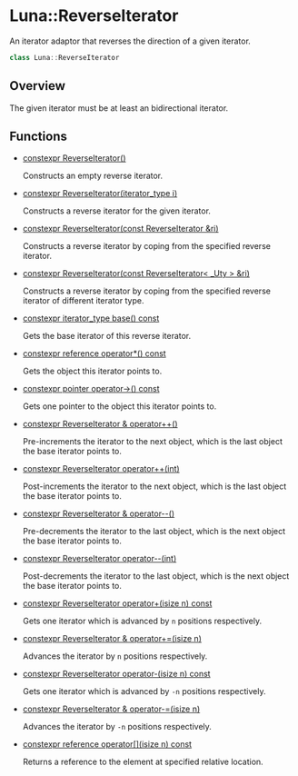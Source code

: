 # Luna::ReverseIterator
An iterator adaptor that reverses the direction of a given iterator. 

```c++
class Luna::ReverseIterator
```

## Overview
The given iterator must be at least an bidirectional iterator. 

## Functions
* [constexpr ReverseIterator()](class_luna_1_1_reverse_iterator_1a7a27a93824c22c3d1062eda8f36bf9b0.md)

    Constructs an empty reverse iterator. 

* [constexpr ReverseIterator(iterator_type i)](class_luna_1_1_reverse_iterator_1a262df38391f7cebfd071a522a744ba4a.md)

    Constructs a reverse iterator for the given iterator. 

* [constexpr ReverseIterator(const ReverseIterator &ri)](class_luna_1_1_reverse_iterator_1a07f9fc974b732184a91f03d404cf38e5.md)

    Constructs a reverse iterator by coping from the specified reverse iterator. 

* [constexpr ReverseIterator(const ReverseIterator< _Uty > &ri)](class_luna_1_1_reverse_iterator_1a880cf7ee1debad9672e00064d6bb5228.md)

    Constructs a reverse iterator by coping from the specified reverse iterator of different iterator type. 

* [constexpr iterator_type base() const](class_luna_1_1_reverse_iterator_1a400de181c195ee419fecece2689d44cc.md)

    Gets the base iterator of this reverse iterator. 

* [constexpr reference operator*() const](class_luna_1_1_reverse_iterator_1abae71b38b2deccb8c7b6956db40cf670.md)

    Gets the object this iterator points to. 

* [constexpr pointer operator->() const](class_luna_1_1_reverse_iterator_1adce875cdb45f3fb34643b8a8bfe9e258.md)

    Gets one pointer to the object this iterator points to. 

* [constexpr ReverseIterator & operator++()](class_luna_1_1_reverse_iterator_1a04c10267229369040999255d87aa3a7e.md)

    Pre-increments the iterator to the next object, which is the last object the base iterator points to. 

* [constexpr ReverseIterator operator++(int)](class_luna_1_1_reverse_iterator_1a05aba67cbe324325ac708d6694b1baa0.md)

    Post-increments the iterator to the next object, which is the last object the base iterator points to. 

* [constexpr ReverseIterator & operator--()](class_luna_1_1_reverse_iterator_1a462221ea988ebbbf625cdfd6defaa348.md)

    Pre-decrements the iterator to the last object, which is the next object the base iterator points to. 

* [constexpr ReverseIterator operator--(int)](class_luna_1_1_reverse_iterator_1acec6c1dc8f0d6f87c794808f19f87396.md)

    Post-decrements the iterator to the last object, which is the next object the base iterator points to. 

* [constexpr ReverseIterator operator+(isize n) const](class_luna_1_1_reverse_iterator_1ad383851db942340c7eada562c5977bbb.md)

    Gets one iterator which is advanced by `n` positions respectively. 

* [constexpr ReverseIterator & operator+=(isize n)](class_luna_1_1_reverse_iterator_1a2898cb2d3fc27522131b180bb878dd28.md)

    Advances the iterator by `n` positions respectively. 

* [constexpr ReverseIterator operator-(isize n) const](class_luna_1_1_reverse_iterator_1afc07350a9d4a009150e92c972423e297.md)

    Gets one iterator which is advanced by `-n` positions respectively. 

* [constexpr ReverseIterator & operator-=(isize n)](class_luna_1_1_reverse_iterator_1a28a5b5ae737fec33586d3751a67d4c7f.md)

    Advances the iterator by `-n` positions respectively. 

* [constexpr reference operator[](isize n) const](class_luna_1_1_reverse_iterator_1a28b609b37d166f341abde3197efe2b2a.md)

    Returns a reference to the element at specified relative location. 

